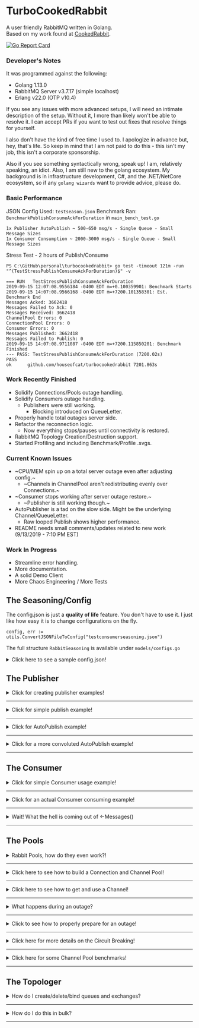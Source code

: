 # TurboCookedRabbit
 A user friendly RabbitMQ written in Golang.  
 Based on my work found at [CookedRabbit](https://github.com/houseofcat/CookedRabbit).

[![Go Report Card](https://goreportcard.com/badge/github.com/houseofcat/turbocookedrabbit)](https://goreportcard.com/report/github.com/houseofcat/turbocookedrabbit)

### Developer's Notes
It was programmed against the following:

 * Golang 1.13.0
 * RabbitMQ Server v3.7.17 (simple localhost)
 * Erlang v22.0 (OTP v10.4)

If you see any issues with more advanced setups, I will need an intimate description of the setup. Without it, I more than likely won't be able to resolve it. I can accept PRs if you want to test out fixes that resolve things for yourself.

I also don't have the kind of free time I used to. I apologize in advance but, hey, that's life. So keep in mind that I am not paid to do this - this isn't my job, this isn't a corporate sponsorship.

Also if you see something syntactically wrong, speak up! I am, relatively speaking, an idiot. Also, I am still new to the golang ecosystem. My background is in infrastructure development, C#, and the .NET/NetCore ecosystem, so if any `golang wizards` want to provide advice, please do.

### Basic Performance

JSON Config Used: `testseason.json`
Benchmark Ran: `BenchmarkPublishConsumeAckForDuration` in `main_bench_test.go`

    1x Publisher AutoPublish ~ 500-650 msg/s - Single Queue - Small Message Sizes
    1x Consumer Consumption ~ 2000-3000 msg/s - Single Queue - Small Message Sizes

Stress Test - 2 hours of Publish/Consume

	PS C:\GitHub\personal\turbocookedrabbit> go test -timeout 121m -run "^(TestStressPublishConsumeAckForDuration)$" -v

	=== RUN   TestStressPublishConsumeAckForDuration
	2019-09-15 12:07:08.9556184 -0400 EDT m=+0.100359901: Benchmark Starts
	2019-09-15 14:07:08.9566168 -0400 EDT m=+7200.101358301: Est. Benchmark End
	Messages Acked: 3662418
	Messages Failed to Ack: 0
	Messages Received: 3662418
	ChannelPool Errors: 0
	ConnectionPool Errors: 0
	Consumer Errors: 0
	Messages Published: 3662418
	Messages Failed to Publish: 0
	2019-09-15 14:07:08.9711087 -0400 EDT m=+7200.115850201: Benchmark Finished
	--- PASS: TestStressPublishConsumeAckForDuration (7200.02s)
	PASS
	ok      github.com/houseofcat/turbocookedrabbit 7201.863s

### Work Recently Finished
 * Solidify Connections/Pools outage handling.
 * Solidify Consumers outage handling.
   * Publishers were still working.
     * Blocking introduced on QueueLetter.
 * Properly handle total outages server side.
 * Refactor the reconnection logic.
   * Now everything stops/pauses until connectivity is restored.
 * RabbitMQ Topology Creation/Destruction support.
 * Started Profiling and including Benchmark/Profile .svgs.

### Current Known Issues
 * ~CPU/MEM spin up on a total server outage even after adjusting config.~
   * ~Channels in ChannelPool aren't redistributing evenly over Connections.~
 * ~Consumer stops working after server outage restore.~
   * ~Publisher is still working though.~
 * AutoPublisher is a tad on the slow side. Might be the underlying Channel/QueueLetter.
   * Raw looped Publish shows higher performance.
 * README needs small comments/updates related to new work (9/13/2019 - 7:10 PM EST)

### Work In Progress
 * Streamline error handling.
 * More documentation.
 * A solid Demo Client
 * More Chaos Engineering / More Tests

## The Seasoning/Config

The config.json is just a **quality of life** feature. You don't have to use it. I just like how easy it is to change configurations on the fly.

```golang
config, err := utils.ConvertJSONFileToConfig("testconsumerseasoning.json")
```

The full structure `RabbitSeasoning` is available under `models/configs.go`

<details><summary>Click here to see a sample config.json!</summary>
<p>

```javascript
{
	"PoolConfig": {
		"ChannelPoolConfig": {
			"ErrorBuffer": 10,
			"SleepOnErrorInterval": 1000,
			"MaxChannelCount": 50,
			"MaxAckChannelCount": 50,
			"AckNoWait": false,
			"GlobalQosCount": 5
		},
		"ConnectionPoolConfig": {
			"URI": "amqp://guest:guest@localhost:5672/",
			"ErrorBuffer": 10,
			"SleepOnErrorInterval": 5000,
			"MaxConnectionCount": 10,
			"Heartbeat": 5,
			"ConnectionTimeout": 10,
			"TLSConfig": {
				"EnableTLS": false,
				"PEMCertLocation": "test/catest.pem",
				"LocalCertLocation": "client/cert.ca",
				"CertServerName": "hostname-in-cert"
			}
		}
	},
	"ConsumerConfigs": {
		"TurboCookedRabbitConsumer-Ackable": {
			"QueueName": "ConsumerTestQueue",
			"ConsumerName": "TurboCookedRabbitConsumer-Ackable",
			"AutoAck": false,
			"Exclusive": false,
			"NoWait": false,
			"QosCountOverride": 5,
			"MessageBuffer": 100,
			"ErrorBuffer": 10,
			"SleepOnErrorInterval": 100,
			"SleepOnIdleInterval": 0
		},
		"TurboCookedRabbitConsumer-AutoAck": {
			"QueueName": "ConsumerTestQueue",
			"ConsumerName": "TurboCookedRabbitConsumer-AutoAck",
			"AutoAck": true,
			"Exclusive": false,
			"NoWait": true,
			"QosCountOverride": 5,
			"MessageBuffer": 100,
			"ErrorBuffer": 10,
			"SleepOnErrorInterval": 100,
			"SleepOnIdleInterval": 0
		}
	},
	"PublisherConfig":{
		"SleepOnIdleInterval": 0,
		"SleepOnQueueFullInterval": 100,
		"SleepOnErrorInterval": 1000,
		"LetterBuffer": 1000,
		"MaxOverBuffer": 1000,
		"NotificationBuffer": 1000
	}
}
```

</p>
</details>

## The Publisher

<details><summary>Click for creating publisher examples!</summary>
<p>

Assuming you have a **ChannelPool** already setup. Creating a publisher can be achieved like so:

```golang
publisher, err := publisher.NewPublisher(Seasoning, channelPool, nil)
```

Assuming you have a **ChannelPool** and **ConnectionPool** setup. Creating a publisher can be achieved like so:

```golang
publisher, err := publisher.NewPublisher(Seasoning, channelPool, connectionPool)
```

The errors here indicate I was unable to create a Publisher - probably due to the ChannelPool/ConnectionPool given.

</p>
</details>

---

<details><summary>Click for simple publish example!</summary>
<p>

Once you have a publisher, you can perform a relatively simple publish.

```golang
letter := utils.CreateLetter("", "TestQueueName", nil)
publisher.Publish(letter)
```

This **CreateLetter** method creates a simple HelloWorld message letter with no ExchangeName and a QueueName/RoutingKey of TestQueueName. The body is nil, the helper function creates bytes for "h e l l o   w o r l d".

The concept of a Letter may seem clunky on a single publish. I don't disagree and you still always have `streadway/amqp` to rely on. The **letter** idea makes sense with **AutoPublish**.

</p>
</details>

---

<details><summary>Click for AutoPublish example!</summary>
<p>

Once you have a publisher, you can perform **StartAutoPublish**!

```golang
allowInternalRetry := false
publisher.StartAutoPublish(allowInternalRetry)

ListeningForNotificationsLoop:
for {
    select {
    case notification := <-publisher.Notifications():
        if !notification.Success {
            /* Handle Republish */
        }
    default:
        time.Sleep(1 * time.Millisecond)
    }
}
```

This tells the Publisher to start reading an **internal queue**, a letter queue.

Once this has been started up, we allow letters to be placed in the mailbox/letter queue.

That could be simple like this...

```golang
publisher.QueueLetter(letter) // How simple is that!
```

...or more complex such as...

```golang
for _, letter := range letters {
    // will queue up to the letter buffer
    // will allow blocking calls upto max over buffer
    // after reaching full LetterBuffer+MaxOverBuffer, it spins a
    //    sleep loop based on the SleepOnErrorInterval for Publishers
    publisher.QueueLetter(letter)
}
```

So you can see why we use these message containers called **letter**. The letter has the **body** and **envelope** inside of it. It has everything you need to publish it. Think of it a small, highly configurable, **unit of work**.

Notice that you don't have anything to do with channels and connections!

</p>
</details>

---

<details><summary>Click for a more convoluted AutoPublish example!</summary>
<p>

Let's say the above example was too simple for you... ...let's up it a notch on what you can do with AutoPublish.

```golang

allowInternalRetry := true
publisher.StartAutoPublish(allowInternalRetry) // this will retry based on the Letter.RetryCount passed in.

timer := time.NewTimer(1 * time.Minute) // Stop Listening to notifications after 1 minute.

messageCount = 1000
channelFailureCount := 0
successCount := 0
failureCount := 0

ListeningForNotificationsLoop:
    for {
        select {
        case <-timer.C:
            break ListeningForNotificationsLoop  
        case chanErr := <-channelPool.Errors():
            if chanErr != nil {
                channelFailureCount++ // Count ChannelPool failures.
            }
            break
        case notification := <-publisher.Notifications():
            if notification.Success {
                successCount++
            } else {
                failureCount++
            }

            // I am only expecting to publish 1000 messages
            if successCount+failureCount == messageCount { 
                break ListeningForNotificationsLoop
            }

            break
        default:
            time.Sleep(1 * time.Millisecond)
            break
        }
    }
```

We have finished our work, we **succeeded** or **failed** to publish **1000** messages. So now we want to shutdown everything!

```golang
publisher.StopAutoPublish()
// channelPool.Shutdown() // if you have a pointer to your channel pool nearby!
```

</p>
</details>

---

## The Consumer

<details><summary>Click for simple Consumer usage example!</summary>
<p>

Consumer provides a simple Get and GetBatch much like the Publisher has a simple Publish.

```golang
autoAck := true
message, err = consumer.Get("ConsumerTestQueue", autoAck)
```

Exit Conditions:

 * On Error: Error Return, Nil Message Return
 * On Not Ok: Nil Error Return, Nil Message Return
 * On OK: Nil Error Return, Message Returned

We also provide a simple Batch version of this call.


```golang
autoAck := false
messages, err = consumer.GetBatch("ConsumerTestQueue", 10, autoAck)
```

Exit Conditions:

 * On Error: Error Return, Nil Messages Return
 * On Not Ok: Nil Error Return, Available Messages Return (0 upto (nth - 1) message)
 * When BatchSize is Reached: Nil Error Return, All Messages Return (n messages)

Since `autoAck=false` is an option so you will want to have some post processing **ack/nack/rejects**.

Here is what that may look like:

```golang
requeueError := true
for _, message := range messages {
    /* Do some processing with message */

    if err != nil {
        message.Nack(requeueError)
    }

    message.Acknowledge()
}
```

</p>
</details>

---

<details><summary>Click for an actual Consumer consuming example!</summary>
<p>

Let's start with the ConsumerConfig, and again, the config is just a **quality of life** feature. You don't have to use it.

Here is a **JSON map/dictionary** wrapped in a **ConsumerConfigs**.

```javascript
"ConsumerConfigs": {
	"TurboCookedRabbitConsumer-Ackable": {
		"QueueName": "ConsumerTestQueue",
		"ConsumerName": "TurboCookedRabbitConsumer-Ackable",
		"AutoAck": false,
		"Exclusive": false,
		"NoWait": false,
		"QosCountOverride": 5,
		"MessageBuffer": 100,
		"ErrorBuffer": 10,
		"SleepOnErrorInterval": 100,
		"SleepOnIdleInterval": 0
	},
	"TurboCookedRabbitConsumer-AutoAck": {
		"QueueName": "ConsumerTestQueue",
		"ConsumerName": "TurboCookedRabbitConsumer-AutoAck",
		"AutoAck": true,
		"Exclusive": false,
		"NoWait": true,
		"QosCountOverride": 5,
		"MessageBuffer": 100,
		"ErrorBuffer": 10,
		"SleepOnErrorInterval": 100,
		"SleepOnIdleInterval": 0
	}
},
```

And finding this object after it was loaded from a JSON file.

```golang
consumerConfig, ok := config.ConsumerConfigs["TurboCookedRabbitConsumer-AutoAck"]
```

Creating the Consumer from Config after creating a ChannelPool.

```golang
consumer, err := consumer.NewConsumerFromConfig(consumerConfig, channelPool)
```

Then start Consumer?

```golang
consumer.StartConsuming()
```

Thats it! Wait where our my messages?! MY QUEUE IS DRAINING!

Oh, right! That's over here, keeping with the ***out of process design***...

```golang
ConsumeMessages:
    for {
        select {
        case message := <-consumer.Messages():

            requeueError := false
            var err error
            /* Do something with the message! */
            if message.IsAckable { // Message might be Ackable - be sure to check!
                if err != nil {
                    message.Nack(requeueError)
                }

                message.Acknowledge()
            }

        default:
            time.Sleep(100 * time.Millisecond) // No messages == optional nap time.
        }
    }
```

</p>
</details>

---

<details><summary>Wait! What the hell is coming out of <-Messages()</summary>
<p>

Great question. I toyed with the idea of returning Letters like Publisher uses (and I may still at some point) but for now you receive a `models.Message`.

***But... why***? Because the payload/data/message body is in there but, more importantly, it contains the means of quickly acking the message! It didn't feel right being merged with a `models.Letter`. I may revert and use the base `amqp.Delivery` which does all this and more... I just didn't want users to have to also pull in `streadway/amqp` to simplify their imports. If you were already using it wouldn't be an issue. This design is still being code reviewed in my head.

One of the complexities of RabbitMQ is that you need to Acknowledge off the same Channel that it was received on. That makes out of process designs like mine prone to two things: hackery and/or memory leaks (passing the channels around everywhere WITH messages).

There are two things I **hate** about RabbitMQ
 * Channels close on error.
 * Messages have to be acknowledge on the same channel.

What I have attempted to do is to make your life blissful by not forcing you to deal with it. The rules are still there, but hopefully, I give you the tools to not stress out about it and to simplify **out of process** acknowledgements.

That being said, there is only so much I can hide in my library, which is why I have exposed .Errors(), so that you can code and log accordingly.

```golang
err := consumer.StartConsuming()
// Handle failure to start.

ctx, cancel := context.WithTimeout(context.Background(), time.Duration(1)*time.Minute) // Timeouts

ConsumeMessages:
for {
    select {
    case <-ctx.Done():
        fmt.Print("\r\nContextTimeout\r\n")
        break ConsumeMessages
    case message := <-consumer.Messages(): // View Messages
        fmt.Printf("Message Received: %s\r\n", string(message.Body))
    case err := <-consumer.Errors(): // View Consumer errors
        /* Handle */
    case err := <-channelPool.Errors(): // View ChannelPool errors
        /* Handle */
    default:
        time.Sleep(100 * time.Millisecond)
        break
    }
}
```

Here you may trigger StopConsuming with this

```golang
consumer.StopConsuming(false)
```

But be mindful there are Channel Buffers internally that may be full and goroutines waiting to add even more.

I have provided some tools that can be used to help with this. You will see them sprinkled periodically through my tests.

```golang
consumer.FlushStop() // could have been called more than once.
consumer.FlushErrors() // errors can quickly build up if you stop listening to them
consumer.FlushMessages() // lets say the ackable messages you have can't be acked and you just need to flush them all out of memory
```

Becareful with FlushMessages(). If you are `autoAck = false` and receiving ackAble messages, this is safe. You will merely **wipe them from your memory** and ***they are still in the original queue***.

Here I demonstrate a very busy ***ConsumerLoop***. Just replace all the counter variables with logging and then an action performed with the message and this could be a production microservice loop.

```golang
ConsumeLoop:
	for {
		select {
		case <-timeOut:
			break ConsumeLoop
		case notice := <-publisher.Notifications():
			if notice.Success {
				fmt.Printf("%s: Published Success - LetterID: %d\r\n", time.Now(), notice.LetterID)
				messagesPublished++
			} else {
				fmt.Printf("%s: Published Failed Error - LetterID: %d\r\n", time.Now(), notice.LetterID)
				messagesFailedToPublish++
			}
		case err := <-ChannelPool.Errors():
			fmt.Printf("%s: ChannelPool Error - %s\r\n", time.Now(), err)
			channelPoolErrors++
		case err := <-ConnectionPool.Errors():
			fmt.Printf("%s: ConnectionPool Error - %s\r\n", time.Now(), err)
			connectionPoolErrors++
		case err := <-consumer.Errors():
			fmt.Printf("%s: Consumer Error - %s\r\n", time.Now(), err)
			consumerErrors++
		case message := <-consumer.Messages():
			messagesReceived++
			fmt.Printf("%s: ConsumedMessage\r\n", time.Now())
			go func(msg *models.Message) {
				err := msg.Acknowledge()
				if err != nil {
					fmt.Printf("%s: AckMessage Error - %s\r\n", time.Now(), err)
					messagesFailedToAck++
				} else {
					fmt.Printf("%s: AckMessaged\r\n", time.Now())
					messagesAcked++
				}
			}(message)
		default:
			time.Sleep(100 * time.Millisecond)
		}
	}
```


</p>
</details>

---

## The Pools

<details><summary>Rabbit Pools, how do they even work?!</summary>
<p>

ChannelPools are built on top of ConnectionPools and unfortunately, there is a bit of complexity here. Suffice to say I recommend (when creating both pools) to think 1:5 ratio. If you have one Connection, I recommend around 5 Channels to be built on top of it.

Ex.) ConnectionCount: 5 => ChannelPool: 25

I allow most of this to be configured now inside the ChannelPoolConfig and ConnectionPoolConfig. I had previously been hard coding some base variables but that's wrong.

```javascript
"PoolConfig": {
	"ChannelPoolConfig": {
		"ErrorBuffer": 10,
		"SleepOnErrorInterval": 1000,
		"MaxChannelCount": 50,
		"MaxAckChannelCount": 50,
		"AckNoWait": false,
		"GlobalQosCount": 5
	},
	"ConnectionPoolConfig": {
		"URI": "amqp://guest:guest@localhost:5672/",
		"ErrorBuffer": 10,
		"SleepOnErrorInterval": 5000,
		"MaxConnectionCount": 10,
		"Heartbeat": 5,
		"ConnectionTimeout": 10,
		"TLSConfig": {
			"EnableTLS": false,
			"PEMCertLocation": "test/catest.pem",
			"LocalCertLocation": "client/cert.ca",
			"CertServerName": "hostname-in-cert"
		}
	}
},
```

Feel free to test out what works for yourself. Suffice to say though, there is a chance for a pause/delay/lag when there are no Channels available. High performance on your system may require fine tuning and benchmarking. The thing is though, you can't just add Connections and Channels evenly. First off Connections, server side are not infinite. You can't keep just adding those.

Every sequential Channel you get from the ChannelPool, was made with a different Connection. They are both backed by a Queue data structure, so this means you can't get the same Connection twice in sequence* (*with the exception of probability and concurrency/parallelism). There is a significant chance for greater throughput/performance by essentially load balancing Connections (which boils down to basically TCP sockets). All this means, layman's terms is that each ChannelPool is built off a Round Robin ConnectionPool (TCP Sockets). The ChannelPool itself adds another distribution of load balancing by ensuring every ChannelPool.GetChannel() is also non-sequential (Queue-structure). It's a double layer of Round Robin.

Why am I sharing any of this? Because the ChannelPool / ConnectionPool can be used 100% independently of everything else. You can implement your own fancy RabbitService using just my ConnectionPool and it won't hurt my feelings. Also - it looks complicated. There is a lot going on under the covers that can be confusing without explaining what I was trying to do. Hell you may even see my mistakes! (Submit PR!)

The following code demonstrates one super important part with ChannelPools: **flag erred Channels**. RabbitMQ server closes Channels on error, meaning this guy is dead. You normally won't know it's dead until the next time you use it - and that can mean messages lost. By flagging the channel as dead properly, on the next GetChannel() call - if we get the channel that was just flagged - we discard it and in place make a new fresh Channel for caller to receive.

```golang
chanHost, err := pub.ChannelPool.GetChannel()
if err != nil {
    pub.sendToNotifications(letter.LetterID, err)
    pub.ChannelPool.ReturnChannel(chanHost)
    continue // can't get a channel
}

pubErr := pub.simplePublish(chanHost.Channel, letter)
if pubErr != nil {
    pub.handleErrorAndFlagChannel(err, chanHost.ChannelID, letter.LetterID)
    pub.ChannelPool.ReturnChannel(chanHost)
    continue // flag channel and try again
}
```

Unfortunately, there are still times when GetChannel() will fail, which is why we still produce errors and I do return those to you.

</p>
</details>

---

<details><summary>Click here to see how to build a Connection and Channel Pool!</summary>
<p>

Um... this is the easy way to do is with the Configs.

```golang
connectionPool, err := pools.NewConnectionPool(Seasoning.PoolConfig, false)
channelPool, err := pools.NewChannelPool(Seasoning.PoolConfig, connectionPool, false)
```

Then you want to Initiate the Pools (this builds your Connections and Channels)

```golang
connectionPool, err := pools.NewConnectionPool(Seasoning.PoolConfig, false)
channelPool, err := pools.NewChannelPool(Seasoning.PoolConfig, connectionPool, false)
connectionPool.Initialize()
channelPool.Initialize()
```

I saw this as rather cumbersome... so I provided some short-cuts. The following instantiates a ConnectionPool internally to the ChannelPool. The only thing you lose here is the ability to share or use the ConnectionPool independently of the ChannelPool.

```golang
connectionPool, err := pools.NewConnectionPool(Seasoning.PoolConfig, false)
channelPool, err := pools.NewChannelPool(Seasoning.PoolConfig, connectionPool, false)
channelPool.Initialize() // auto-initializes the ConnectionPool...
```
But I am still pretty lazy.

```golang
channelPool, err := pools.NewChannelPool(Seasoning.PoolConfig, nil, false)
channelPool.Initialize()
```

</p>
</details>

---

<details><summary>Click here to see how to get and use a Channel!</summary>
<p>

So now you will more than likely want to use your ChannelPool.

```golang
channelHost, err := channelPool.GetChannel()

channelPool.ReturnChannel(chanHost)
```

This ChannelHost is like a wrapper around the AmqpChannel that adds a few features like Errors and ReturnMessages. You also don't have to use my Publisher, Consumer, and Topologer. You can use the ChannelPools yourself if you just like the idea of backing your already existing code behind a ChannelPool/ConnectionPool.

The Publisher/Consumer/Topologer all use code similar to this!

```golang
channelHost, err := channelPool.GetChannel()
channelHost.Channel.Publish(
		exchangeName,
		routingKey,
		mandatory,
		immediate,
		amqp.Publishing{
			ContentType: contentType,
			Body:        body,
		},
    )
channelPool.ReturnChannel(chanHost)
```

I am working on streamlining the ChannelHost integration with ChannelPool. I want to allow communication between the two by flowing Channel errors up to pool/group. It's a bit clunky currently but I am still thinking how best to do such a thing. Ideally all Channel errors (CloseErrors) would be subscribed to and perhaps AutoFlag the channels as dead and I can consolidate my code if that's determine reliable.

</p>
</details>

---

<details><summary>What happens during an outage?</summary>
<p>

Well, if you are using a ChannelPool w/ ConnectionPool, it will handle an outage, full or transient, just fine. The Connections/ConnectionHosts will be either heartbeat recovered or be replaced. The Channels will all have to be replaced during the next **GetChannel()** invocation.

There is one small catch though when using ChannelPools.  

Since dead Channels are replaced during a call of **GetChannel()** and you may have replaced all your ConnectionHosts, you may not fully rebuild all your channels. The reason for that is demand/load. I have done my best to force ChannelHost creation and distribution across the individual ConnectionHosts... but unless you are rapidly getting all ChannelHosts, you may never hit your original MaxChannelCount from your PoolConfig based on your use case scenarios. If you can't generate ChannelHost demand through **GetChannel()** calls, then it won't always rebuild. On the other hand, if your **GetChannel()** call count does increase, so to will your ChannelHost counts.

I intend to tweak things here. I have tested multiple back-to-back outages during tests/benches and it has allowed me to improve the user experience / system experience significantly - but refactoring could have brought about bugs. Like I said, I will keep reviewing my work and checking if there are any tweaks.

</p>
</details>

---

<details><summary>Click to see how to properly prepare for an outage!</summary>
<p>

Observe the following code example:

```golang
channelPool, err := pools.NewChannelPool(Seasoning.PoolConfig, nil, true)

iterations := 0
maxIterationCount := 100000

// Shutdown RabbitMQ server after entering loop, then start it again, to test reconnectivity.
for iterations < maxIterationCount {

	chanHost, err := channelPool.GetChannel()
	if err != nil {
		fmt.Printf("%s: Error - GetChannelHost: %s\r\n", time.Now(), err)
	} else {
		fmt.Printf("%s: GotChannelHost\r\n", time.Now())

		select {
		case <-chanHost.CloseErrors():
			fmt.Printf("%s: Error - ChannelClose: %s\r\n", time.Now(), err)
		default:
			break
		}

		letter := utils.CreateLetter("", "ConsumerTestQueue", nil)
		err := chanHost.Channel.Publish(
			letter.Envelope.Exchange,
			letter.Envelope.RoutingKey,
			letter.Envelope.Mandatory, // publish doesn't appear to work when true
			letter.Envelope.Immediate, // publish doesn't appear to work when true
			amqp.Publishing{
				ContentType: letter.Envelope.ContentType,
				Body:        letter.Body,
			},
		)

		if err != nil {
			fmt.Printf("%s: Error - ChannelPublish: %s\r\n", time.Now(), err)
			channelPool.FlagChannel(chanHost.ChannelID)
			fmt.Printf("%s: ChannelFlaggedForRemoval\r\n", time.Now())
		} else {
			fmt.Printf("%s: ChannelPublishSuccess\r\n", time.Now())
		}
	}
	channelPool.ReturnChannel(chanHost)
	iterations++
	time.Sleep(10 * time.Millisecond)
}

channelPool.Shutdown()
```

This is a very tight publish loop. This will blast thousands of messages per hour.

Simulating a server shutdown: `bin\rabbitmq-service.bat stop`

The entire thing loop will pause at **GetChannel()**. It will hault in **GetChannel()** as I preemptively determine the Channel's parent Connection is already closed. We then go into an infinite (but throttled) loop here. The loop consists of regenerating the Channel/ChannelHost (or even the Connection underneath).

What dictates the iteration time of these loops until success is the following:

```javascript
"ChannelPoolConfig": {
	"ErrorBuffer": 10,
	"SleepOnErrorInterval": 1000,
	"MaxChannelCount": 50,
	"MaxAckChannelCount": 50,
	"AckNoWait": false,
	"GlobalQosCount": 5
},
```
The related settings for outages are here:

 * ErrorBuffer is the buffer for the Error channel. Important to subscribe to the ChannelPool Error channel some where so it doesn't become blocking/full.
 * SleepOnErrorInterval is the built in sleep when an error or closed Channel is found.
   * This is the minimum interval waited when rebuilding the ChannelHosts.

```javascript
"ConnectionPoolConfig": {
	"URI": "amqp://guest:guest@localhost:5672/",
	"ErrorBuffer": 10,
	"SleepOnErrorInterval": 5000,
	"MaxConnectionCount": 10,
	"Heartbeat": 5,
	"ConnectionTimeout": 10,
	"TLSConfig": {
		"EnableTLS": false,
		"PEMCertLocation": "test/catest.pem",
		"LocalCertLocation": "client/cert.ca",
		"CertServerName": "hostname-in-cert"
	}
}
```

The related settings for outages are here:

 * ErrorBuffer is the buffer for the Error channel. Important to subscribe to the ChannelPool Error channel some where so it doesn't become blocking.
 * SleepOnErrorInterval is the built in sleep when an error or closed Connection is found.
   * This is the minimum interval waited when rebuilding the ConnectionHosts.
   * I recommend this value to be higher than the ChannelHost interval.

</p>
</details>

---

<details><summary>Click here for more details on the Circuit Breaking!</summary>
<p>

We will use the above settings in the ChannelPool (**SleepOnErrorInterval = 1000**) and ConnectionPool (**SleepOnErrorInterval = 5000**) here is what will happen to the above code when publishing.

 1. RabbitMQ Server outage occurs.
 2. Everything pauses in place, creating infinite loops on **GetChannel()** (which calls **GetConnection()**).  
    * This can be a bit dangerous itself if you have thousands of goroutines calling **GetChannel()** so plan accordingly.
	* Some errors can occur in Consumers/Publishers/ChannelPools/ConnectionPools for in transit at the time of outage.
 3. RabbitMQ Server connectivity is restored.
 4. The loop iterations start finding connectivity, they build a connection.
	* The minimum wait time is 5 seconds for the ConnectionHost.
	* You will also start seeing very slow publishing.
 5. This same loop is building a ChannelHost.
    * The minimum wait time after ChannelHost was built is 1 second.
 6. The total time waited should be about 6 seconds.
 7. The next **GetChannel()** is called.
	* Because we use Round Robin connections, the next Connection in the pool is called.
	* We wait a minimum of time of 5 seconds for recreating the ConnectionHost, then 1 second again for the ChannelHost.
 8. This behavior continues until all Connections have been successfully restored.
 9. After ConnectionHosts, restoring the remaining ChannelHosts.
    * The minimum wait time is now 1 second, no longer the combined total of 6 seconds.
	* Slightly faster publshing can be observed.
 10. Once all Channels have been restored, the time wait between publishes is found in the publishing loop: **10 ms**.
    * The connectivity has been fully regenerated at this point.
	* Full speed publishing can now be observed.

So you make recognize this as a funky CircuitBreaker pattern.

Circuit Breaker Behaviors 

 * We don't spin up memory, we don't spin up CPU.
 * We don't spam connection requests to our RabbitMQ server.
 * Once connectivity is restored, we don't flood the RabbitMQ server.
   * This is slow-open.
   * The duration of this time becomes (time(connectionSleep + channelSleep)) * n) where ***n*** is the number of unopened Connections.
 * As connectivity is restored in Connections, we still see throttling behavior.
   * This is medium-open.
   * The duration of this time becomes (time(channelSleep) * n) where ***n*** is the number of still unopened Channel.
 * Once connectivity is fully open, publish rate should return to normal (pre-outage speed).
 * At any time, you can revert back to medium-open, slow-open, fully paused.
   * The loops never stop so you never have to worry about connectivity or reconnectivity.

All of this behavior depends on the healthy config settings that you determine upfront though - so this is all up to you!

Just remember Channels get closed or get killed all the time, you don't want this wait time too high. Connections rarely fully die, so you want this delay reasonably longer.

</p>
</details>

---

<details><summary>Click here for some Channel Pool benchmarks!</summary>
<p>

This is a raw AMQP publish test.  We create an AMQP connection, create an AMQP channel, and execute an AMQP publish looped.
MessageCount: 100,000
MessageSize: 2500 (2.5KB)

	PS C:\GitHub\personal\turbocookedrabbit> go.exe test -timeout 30s github.com/houseofcat/turbocookedrabbit/pools -run "^(TestCreateSingleChannelAndPublish)$" -v
	=== RUN   TestCreateSingleChannelAndPublish
	--- PASS: TestCreateSingleChannelAndPublish (4.57s)
		pools_test.go:51: 2019-09-15 14:48:11.615081 -0400 EDT m=+0.085770701: Benchmark Starts
		pools_test.go:95: 2019-09-15 14:48:16.1879969 -0400 EDT m=+4.658686601: Benchmark End
		pools_test.go:96: 2019-09-15 14:48:16.1879969 -0400 EDT m=+4.658686601: Time Elapsed 4.5729159s
		pools_test.go:97: 2019-09-15 14:48:16.1879969 -0400 EDT m=+4.658686601: Publish Errors 0
		pools_test.go:98: 2019-09-15 14:48:16.1879969 -0400 EDT m=+4.658686601: Publish Actual 100000
		pools_test.go:99: 2019-09-15 14:48:16.1879969 -0400 EDT m=+4.658686601: Msgs/s 21867.885215
		pools_test.go:100: 2019-09-15 14:48:16.1879969 -0400 EDT m=+4.658686601: MB/s 54.669713
	PASS
	ok      github.com/houseofcat/turbocookedrabbit/pools   6.188s

Apples to Apples comparison using a ChannelPool. As you can see - the numbers went up - but should have been relatively the same. Shere is some variability with these tests. The important thing to note is that there isn't a significant reduction in performance.

	PS C:\GitHub\personal\turbocookedrabbit> go.exe test -timeout 30s github.com/houseofcat/turbocookedrabbit/pools -run "^(TestGetSingleChannelFromPoolAndPublish)" -v
	=== RUN   TestGetSingleChannelFromPoolAndPublish
	--- PASS: TestGetSingleChannelFromPoolAndPublish (4.30s)
		pools_test.go:106: 2019-09-15 14:50:01.2111296 -0400 EDT m=+0.104896201: Benchmark Starts
		pools_test.go:146: 2019-09-15 14:50:05.5139474 -0400 EDT m=+4.407714001: Benchmark End
		pools_test.go:147: 2019-09-15 14:50:05.5140242 -0400 EDT m=+4.407790801: Time Elapsed 4.3028178s
		pools_test.go:148: 2019-09-15 14:50:05.5140242 -0400 EDT m=+4.407790801: Publish Errors 0
		pools_test.go:149: 2019-09-15 14:50:05.5140242 -0400 EDT m=+4.407790801: Publish Actual 100000
		pools_test.go:150: 2019-09-15 14:50:05.5140623 -0400 EDT m=+4.407828901: Msgs/s 23240.584345
		pools_test.go:151: 2019-09-15 14:50:05.5140623 -0400 EDT m=+4.407828901: MB/s 58.101461
	PASS
	ok      github.com/houseofcat/turbocookedrabbit/pools   4.507s

Apples to Apple Orange comparison same premise, but different ChannelHost per Publish allowing us to publish concurrently.

	PS C:\GitHub\personal\turbocookedrabbit> go test -timeout 10s github.com/houseofcat/turbocookedrabbit/pools -run "^(TestGetMultiChannelFromPoolAndPublish)" -v
	=== RUN   TestGetMultiChannelFromPoolAndPublish
	--- PASS: TestGetMultiChannelFromPoolAndPublish (4.95s)
		pools_test.go:157: 2019-09-15 14:53:41.2687154 -0400 EDT m=+0.091933501: Benchmark Starts
		pools_test.go:204: 2019-09-15 14:53:46.2171263 -0400 EDT m=+5.040344401: Benchmark End
		pools_test.go:205: 2019-09-15 14:53:46.2171263 -0400 EDT m=+5.040344401: Time Elapsed 2.9471258s
		pools_test.go:206: 2019-09-15 14:53:46.2171263 -0400 EDT m=+5.040344401: ChannelPool Errors 0
		pools_test.go:207: 2019-09-15 14:53:46.2171263 -0400 EDT m=+5.040344401: Publish Errors 0
		pools_test.go:208: 2019-09-15 14:53:46.2171263 -0400 EDT m=+5.040344401: Publish Actual 100000
		pools_test.go:209: 2019-09-15 14:53:46.2171263 -0400 EDT m=+5.040344401: Msgs/s 33931.364586
		pools_test.go:210: 2019-09-15 14:53:46.2171263 -0400 EDT m=+5.040344401: MB/s 84.828411
	PASS
	ok      github.com/houseofcat/turbocookedrabbit/pools   5.143s

</p>
</details>

---

## The Topologer

<details><summary>How do I create/delete/bind queues and exchanges?</summary>
<p>

Coming from plain `streadway/amqp` there isn't too much to it. Call the right method with the right parameters.

I have however integrated those relatively painless methods now with a ChannelPool and added a `TopologyConfig` for a JSON style of batch topology creation/binding. The real advantages here is that I allow things in bulk and allow you to build topology from a **topology.json** file.

Creating an Exchange with a `models.Exchange`

```golang
err := top.CreateExchangeFromConfig(exchange) // models.Exchange
if err != nil {
    return err
}
```

Or if you prefer it more manual:

```golang
exchangeName := "FancyName"
exchangeType := "fanout"
passiveDeclare, durable, autoDelete, internal, noWait := false, false, false, false, false

err := top.CreateExchange(exchangeName, exchangeType, passiveDeclare, durable, autoDelete, internal, noWait, nil)
if err != nil {
    return err
}
```

Creating an Queue with a `models.Queue`

```golang
err := top.CreateQueueFromConfigeateQueue(queue) // models.Queue
if err != nil {
    return err
}
```

Or, again, if you prefer it more manual:

```golang
queueName := "FancyQueueName"
passiveDeclare, durable, autoDelete, exclusive, noWait := false, false, false, false, false

err := top.CreateQueue(queueName, passiveDeclare, durable, autoDelete, exclusive, noWait, nil)
if err != nil {
    return err
}
```

</p>
</details>

---

<details><summary>How do I do this in bulk?</summary>
<p>

Here I demonstrate the Topology as JSON (full sample is checked in as `testtopology.json`)

```javascript
{
	"Exchanges": [
		{
			"Name": "MyTestExchangeRoot",
			"Type": "direct",
			"PassiveDeclare": true,
			"Durable": true,
			"AutoDelete": false,
			"InternalOnly": false,
			"NoWait": true
		}
	],
	"Queues": [
		{
			"Name": "QueueAttachedToRoot",
			"PassiveDeclare": true,
			"Durable": true,
			"AutoDelete": false,
			"Exclusive": false,
			"NoWait": true
		}
	],
	"QueueBindings": [
		{
			"QueueName": "QueueAttachedToRoot",
			"ExchangeName": "MyTestExchangeRoot",
			"RoutingKey": "RoutingKeyRoot",
			"NoWait": true
		}
	],
	"ExchangeBindings":[
		{
			"ExchangeName": "MyTestExchange.Child01",
			"ParentExchangeName": "MyTestExchangeRoot",
			"RoutingKey": "ExchangeKey1",
			"NoWait": true
		}
	]
}
```

I have provided a helper method for turning it into a TopologyConfig.

```golang
topologyConfig, err := utils.ConvertJSONFileToTopologyConfig("testtopology.json")
```

Creating a simple and shareable ChannelPool.

```golang
channelPool, err := pools.NewChannelPool(Seasoning.PoolConfig, nil, false)
```

Using the ChannelPool to create our Topologer.

```golang
topologer := topology.NewTopologer(channelPool)
```

Assuming you have a blank slate RabbitMQ server, this shouldn't error out as long as you can connect to it.

```golang
ignoreErrors := false
err = topologer.BuildToplogy(topologyConfig, ignoreErrors)
```

Fin.

That's it really. In the future I will have more features. Just know that I think you can export your current Server configuration from the Server itself.

</p>
</details>

---
